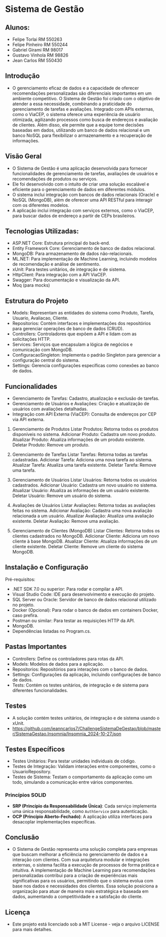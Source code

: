 # Sistema de Gestão

## Alunos: 

- Felipe Torlai RM 550263
- Felipe Pinheiro RM 550244
- Gabriel Girami RM 98017
- Gustavo Vinhola RM 98826
- Jean Carlos RM 550430

## Introdução

- O gerenciamento eficaz de dados e a capacidade de oferecer recomendações personalizadas são diferenciais importantes em um ambiente competitivo. O Sistema de Gestão foi criado com o objetivo de atender a essa necessidade, combinando a praticidade do gerenciamento de tarefas e avaliações. Integrado com APIs externas, como o ViaCEP, o sistema oferece uma experiência de usuário otimizada, agilizando processos como busca de endereços e avaliação de clientes. Além disso, ele permite que a equipe tome decisões baseadas em dados, utilizando um banco de dados relacional e um banco NoSQL para flexibilizar o armazenamento e a recuperação de informações.

## Visão Geral

- O Sistema de Gestão é uma aplicação desenvolvida para fornecer funcionalidades de gerenciamento de tarefas, avaliações de usuários e recomendações de produtos ou serviços.
- Ele foi desenvolvido com o intuito de criar uma solução escalável e eficiente para o gerenciamento de dados em diferentes módulos.
- O sistema inclui integração com bancos de dados relacionais (Oracle) e NoSQL (MongoDB), além de oferecer uma API RESTful para interagir com os diferentes modelos.
- A aplicação inclui integração com serviços externos, como o ViaCEP, para buscar dados de endereço a partir de CEPs brasileiros.

## Tecnologias Utilizadas:

- ASP.NET Core: Estrutura principal do back-end.
- Entity Framework Core: Gerenciamento de banco de dados relacional.
- MongoDB: Para armazenamento de dados não-relacionais.
- ML.NET: Para implementação de Machine Learning, incluindo modelos de recomendação e análise de sentimento.
- xUnit: Para testes unitários, de integração e de sistema.
- HttpClient: Para integração com a API ViaCEP.
- Swagger: Para documentação e visualização da API.
- Moq (para mocks)

## Estrutura do Projeto

- Models: Representam as entidades do sistema como Produto, Tarefa, Usuario, Avaliacao, Cliente.
- Repositorios: Contém interfaces e implementações dos repositórios para gerenciar operações de banco de dados (CRUD).
- Controllers: Controladores que expõem a API e lidam com as solicitações HTTP.
- Services: Serviços que encapsulam a lógica de negócios e comunicação com MongoDB.
- ConfiguracaoSingleton: Implementa o padrão Singleton para gerenciar a configuração central do sistema.
- Settings: Gerencia configurações específicas como conexões ao banco de dados.
  
## Funcionalidades

- Gerenciamento de Tarefas: Cadastro, atualização e exclusão de tarefas.
- Gerenciamento de Usuários e Avaliações: Criação e atualização de usuários com avaliações detalhadas.
- Integração com API Externa (ViaCEP): Consulta de endereços por CEP via API externa.

1. Gerenciamento de Produtos
  Listar Produtos: Retorna todos os produtos disponíveis no sistema.
  Adicionar Produto: Cadastra um novo produto.
  Atualizar Produto: Atualiza informações de um produto existente.
  Deletar Produto: Remove um produto.

2. Gerenciamento de Tarefas
  Listar Tarefas: Retorna todas as tarefas cadastradas.
  Adicionar Tarefa: Adiciona uma nova tarefa ao sistema.
  Atualizar Tarefa: Atualiza uma tarefa existente.
  Deletar Tarefa: Remove uma tarefa.

3. Gerenciamento de Usuários
  Listar Usuários: Retorna todos os usuários cadastrados.
  Adicionar Usuário: Cadastra um novo usuário no sistema.
  Atualizar Usuário: Atualiza as informações de um usuário existente.
  Deletar Usuário: Remove um usuário do sistema.

4. Avaliações de Usuários
  Listar Avaliações: Retorna todas as avaliações feitas no sistema.
  Adicionar Avaliação: Cadastra uma nova avaliação relacionada a um usuário.
  Atualizar Avaliação: Atualiza uma avaliação existente.
  Deletar Avaliação: Remove uma avaliação.

5. Gerenciamento de Clientes (MongoDB)
  Listar Clientes: Retorna todos os clientes cadastrados no MongoDB.
  Adicionar Cliente: Adiciona um novo cliente à base MongoDB.
  Atualizar Cliente: Atualiza informações de um cliente existente.
  Deletar Cliente: Remove um cliente do sistema MongoDB.

## Instalação e Configuração

Pré-requisitos:
- .NET SDK 7.0 ou superior: Para rodar e compilar a API.
- Visual Studio Code: IDE para desenvolvimento e execução do projeto.
- SQL Server ou Oracle: Servidor de banco de dados relacional utilizado no projeto.
- Docker (Opcional): Para rodar o banco de dados em containers Docker, caso prefira.
- Postman ou similar: Para testar as requisições HTTP da API.
- MongoDB.
- Dependências listadas no Program.cs.

## Pastas Importantes

- Controllers: Define os controladores para rotas da API.
- Models: Modelos de dados para a aplicação.
- Repositorios: Repositórios para interações com o banco de dados.
- Settings: Configurações da aplicação, incluindo configurações de banco de dados.
- Tests: Contém os testes unitários, de integração e de sistema para diferentes funcionalidades.

## Testes

- A solução contém testes unitários, de integração e de sistema usando o xUnit.
- https://github.com/jeanncarlos7/ChallengeSistemaDeGestao/blob/master/SistemaGestao.Insomnia/Insomnia_2024-10-27.json

## Testes Específicos

- Testes Unitários: Para testar unidades individuais de código.
- Testes de Integração: Validam interações entre componentes, como o UsuarioRepository.
- Testes de Sistema: Testam o comportamento da aplicação como um todo, simulando a comunicação entre vários componentes.


### Princípios SOLID

- **SRP (Princípio da Responsabilidade Única)**: Cada serviço implementa uma única responsabilidade, como `AuthService` para autenticação.
- **OCP (Princípio Aberto-Fechado)**: A aplicação utiliza interfaces para desacoplar implementações específicas.

## Conclusão

- O Sistema de Gestão representa uma solução completa para empresas que buscam melhorar a eficiência no gerenciamento de dados e a interação com clientes. Com sua arquitetura modular e integrações externas, o sistema facilita a execução de processos de forma prática e intuitiva. A implementação de Machine Learning para recomendações personalizadas contribui para a criação de experiências mais significativas para os usuários, permitindo que o sistema evolua com base nos dados e necessidades dos clientes. Essa solução posiciona a organização para atuar de maneira mais estratégica e baseada em dados, aumentando a competitividade e a satisfação do cliente.
  
## Licença

- Este projeto está licenciado sob a MIT License - veja o arquivo LICENSE para mais detalhes.



